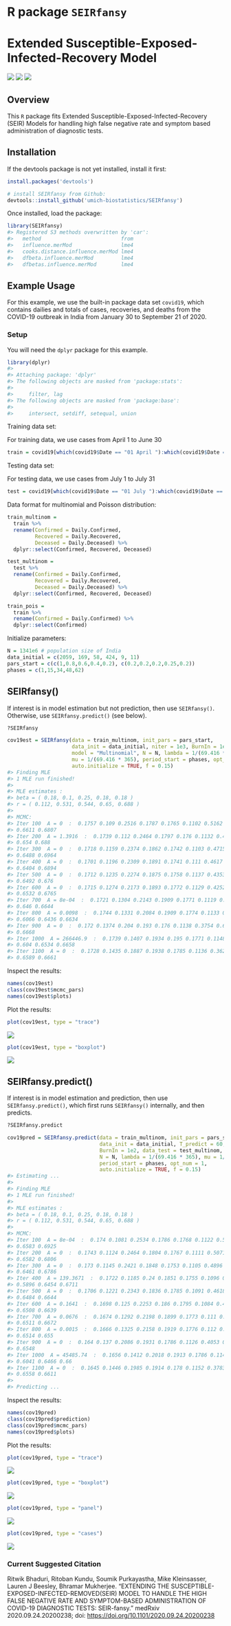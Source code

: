 
<!-- README.md is generated from README.Rmd. Please edit that file -->

# R package `SEIRfansy`

# Extended Susceptible-Exposed-Infected-Recovery Model

[![](https://img.shields.io/badge/devel%20version-0.1.0.9000-blue.svg)](https://github.com/umich-biostatistics/SIERfansy)
[![](https://img.shields.io/github/languages/code-size/umich-biostatistics/SEIRfansy.svg)](https://github.com/umich-biostatistics/SEIRfansy)
[![](https://img.shields.io/badge/doi-https://doi.org/10.1101/2020.09.24.20200238-orange.svg)](https://doi.org/https://doi.org/10.1101/2020.09.24.20200238)

## Overview

This `R` package fits Extended Susceptible-Exposed-Infected-Recovery
(SEIR) Models for handling high false negative rate and symptom based
administration of diagnostic tests.

## Installation

If the devtools package is not yet installed, install it first:

``` r
install.packages('devtools')
```

``` r
# install SEIRfansy from Github:
devtools::install_github('umich-biostatistics/SEIRfansy') 
```

Once installed, load the package:

``` r
library(SEIRfansy)
#> Registered S3 methods overwritten by 'car':
#>   method                          from
#>   influence.merMod                lme4
#>   cooks.distance.influence.merMod lme4
#>   dfbeta.influence.merMod         lme4
#>   dfbetas.influence.merMod        lme4
```

## Example Usage

For this example, we use the built-in package data set `covid19`, which
contains dailies and totals of cases, recoveries, and deaths from the
COVID-19 outbreak in India from January 30 to September 21 of 2020.

### Setup

You will need the `dplyr` package for this example.

``` r
library(dplyr)
#> 
#> Attaching package: 'dplyr'
#> The following objects are masked from 'package:stats':
#> 
#>     filter, lag
#> The following objects are masked from 'package:base':
#> 
#>     intersect, setdiff, setequal, union
```

Training data set:

For training data, we use cases from April 1 to June 30

``` r
train = covid19[which(covid19$Date == "01 April "):which(covid19$Date == "30 June "),]
```

Testing data set:

For testing data, we use cases from July 1 to July 31

``` r
test = covid19[which(covid19$Date == "01 July "):which(covid19$Date == "31 July "),]
```

Data format for multinomial and Poisson distribution:

``` r
train_multinom = 
  train %>% 
  rename(Confirmed = Daily.Confirmed, 
         Recovered = Daily.Recovered,
         Deceased = Daily.Deceased) %>%
  dplyr::select(Confirmed, Recovered, Deceased)

test_multinom = 
  test %>% 
  rename(Confirmed = Daily.Confirmed, 
         Recovered = Daily.Recovered,
         Deceased = Daily.Deceased) %>%
  dplyr::select(Confirmed, Recovered, Deceased)

train_pois = 
  train %>% 
  rename(Confirmed = Daily.Confirmed) %>%
  dplyr::select(Confirmed)
```

Initialize parameters:

``` r
N = 1341e6 # population size of India
data_initial = c(2059, 169, 58, 424, 9, 11)
pars_start = c(c(1,0.8,0.6,0.4,0.2), c(0.2,0.2,0.2,0.25,0.2))
phases = c(1,15,34,48,62)
```

## SEIRfansy()

If interest is in model estimation but not prediction, then use
`SEIRfansy()`. Otherwise, use `SEIRfansy.predict()` (see below).

``` r
?SEIRfansy
```

``` r
cov19est = SEIRfansy(data = train_multinom, init_pars = pars_start, 
                     data_init = data_initial, niter = 1e3, BurnIn = 1e2, 
                     model = "Multinomial", N = N, lambda = 1/(69.416 * 365), 
                     mu = 1/(69.416 * 365), period_start = phases, opt_num = 1, 
                     auto.initialize = TRUE, f = 0.15)
#> Finding MLE
#> 1 MLE run finished!
#>  
#> MLE estimates : 
#> beta = ( 0.18, 0.1, 0.25, 0.18, 0.18 )
#> r = ( 0.112, 0.531, 0.544, 0.65, 0.688 )
#>  
#> MCMC:
#> Iter 100  A = 0  :  0.1757 0.109 0.2516 0.1787 0.1765 0.1102 0.5162 0.568 
#> 0.6611 0.6807
#> Iter 200  A = 1.3916  :  0.1739 0.112 0.2464 0.1797 0.176 0.1132 0.4969 0.5774 
#> 0.654 0.688
#> Iter 300  A = 0  :  0.1718 0.1159 0.2374 0.1862 0.1742 0.1103 0.4715 0.5849 
#> 0.6488 0.6964
#> Iter 400  A = 0  :  0.1701 0.1196 0.2309 0.1891 0.1741 0.111 0.4617 0.6004 
#> 0.6404 0.6894
#> Iter 500  A = 0  :  0.1712 0.1235 0.2274 0.1875 0.1758 0.1137 0.4353 0.6111 
#> 0.6492 0.676
#> Iter 600  A = 0  :  0.1715 0.1274 0.2173 0.1893 0.1772 0.1129 0.4252 0.6113 
#> 0.6532 0.6765
#> Iter 700  A = 8e-04  :  0.1721 0.1304 0.2143 0.1909 0.1771 0.1119 0.4048 0.6134 
#> 0.646 0.6644
#> Iter 800  A = 0.0098  :  0.1744 0.1331 0.2084 0.1909 0.1774 0.1133 0.3846 
#> 0.6066 0.6436 0.6634
#> Iter 900  A = 0  :  0.172 0.1374 0.204 0.193 0.176 0.1138 0.3754 0.6007 0.6488 
#> 0.6668
#> Iter 1000  A = 266446.9  :  0.1739 0.1407 0.1934 0.195 0.1771 0.1148 0.3682 
#> 0.604 0.6534 0.6658
#> Iter 1100  A = 0  :  0.1728 0.1435 0.1887 0.1938 0.1785 0.1136 0.3626 0.6096 
#> 0.6589 0.6661
```

Inspect the results:

``` r
names(cov19est)
class(cov19est$mcmc_pars)
names(cov19est$plots)
```

Plot the results:

``` r
plot(cov19est, type = "trace")
```

![](man/figuresunnamed-chunk-13-1.png)<!-- -->

``` r
plot(cov19est, type = "boxplot")
```

![](man/figuresunnamed-chunk-13-2.png)<!-- -->

## SEIRfansy.predict()

If interest is in model estimation and prediction, then use
`SEIRfansy.predict()`, which first runs `SEIRfansy()` internally, and
then predicts.

``` r
?SEIRfansy.predict
```

``` r
cov19pred = SEIRfansy.predict(data = train_multinom, init_pars = pars_start, 
                              data_init = data_initial, T_predict = 60, niter = 1e3, 
                              BurnIn = 1e2, data_test = test_multinom, model = "Multinomial", 
                              N = N, lambda = 1/(69.416 * 365), mu = 1/(69.416 * 365), 
                              period_start = phases, opt_num = 1, 
                              auto.initialize = TRUE, f = 0.15)
#> Estimating ... 
#>   
#> Finding MLE
#> 1 MLE run finished!
#>  
#> MLE estimates : 
#> beta = ( 0.18, 0.1, 0.25, 0.18, 0.18 )
#> r = ( 0.112, 0.531, 0.544, 0.65, 0.688 )
#>  
#> MCMC:
#> Iter 100  A = 8e-04  :  0.174 0.1081 0.2534 0.1786 0.1768 0.1122 0.5231 0.562 
#> 0.6583 0.6925
#> Iter 200  A = 0  :  0.1743 0.1124 0.2464 0.1804 0.1767 0.1111 0.5071 0.5763 
#> 0.6582 0.6806
#> Iter 300  A = 0  :  0.173 0.1145 0.2421 0.1848 0.1753 0.1105 0.4896 0.584 
#> 0.6461 0.6786
#> Iter 400  A = 139.3671  :  0.1722 0.1185 0.24 0.1851 0.1755 0.1096 0.4703 
#> 0.5896 0.6454 0.6711
#> Iter 500  A = 0  :  0.1706 0.1221 0.2343 0.1836 0.1785 0.1091 0.4618 0.5976 
#> 0.6484 0.6644
#> Iter 600  A = 0.1641  :  0.1698 0.125 0.2253 0.186 0.1795 0.1084 0.4392 0.6012 
#> 0.6508 0.6639
#> Iter 700  A = 0.0676  :  0.1674 0.1292 0.2198 0.1899 0.1773 0.111 0.4324 0.603 
#> 0.6511 0.6672
#> Iter 800  A = 0.0015  :  0.1666 0.1325 0.2158 0.1919 0.1776 0.112 0.4134 0.6024 
#> 0.6514 0.655
#> Iter 900  A = 0  :  0.164 0.137 0.2086 0.1931 0.1786 0.1126 0.4053 0.607 0.6498 
#> 0.6548
#> Iter 1000  A = 45485.74  :  0.1656 0.1412 0.2018 0.1913 0.1786 0.1142 0.3865 
#> 0.6041 0.6466 0.66
#> Iter 1100  A = 0  :  0.1645 0.1446 0.1985 0.1914 0.178 0.1152 0.3783 0.5968 
#> 0.6558 0.6611
#>  
#> Predicting ...
```

Inspect the results:

``` r
names(cov19pred)
class(cov19pred$prediction)
class(cov19pred$mcmc_pars)
names(cov19pred$plots)
```

Plot the results:

``` r
plot(cov19pred, type = "trace")
```

![](man/figuresunnamed-chunk-17-1.png)<!-- -->

``` r
plot(cov19pred, type = "boxplot")
```

![](man/figuresunnamed-chunk-17-2.png)<!-- -->

``` r
plot(cov19pred, type = "panel")
```

![](man/figuresunnamed-chunk-17-3.png)<!-- -->

``` r
plot(cov19pred, type = "cases")
```

![](man/figuresunnamed-chunk-17-4.png)<!-- -->

### Current Suggested Citation

Ritwik Bhaduri, Ritoban Kundu, Soumik Purkayastha, Mike Kleinsasser,
Lauren J Beesley, Bhramar Mukherjee. “EXTENDING THE
SUSCEPTIBLE-EXPOSED-INFECTED-REMOVED(SEIR) MODEL TO HANDLE THE HIGH
FALSE NEGATIVE RATE AND SYMPTOM-BASED ADMINISTRATION OF COVID-19
DIAGNOSTIC TESTS: SEIR-fansy.” medRxiv 2020.09.24.20200238; doi:
<https://doi.org/10.1101/2020.09.24.20200238>
